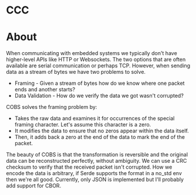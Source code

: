 # CCC


# About

When communicating with embedded systems we typically don't have higher-level APIs like HTTP or Websockets.  The two options that are often available are serial communication or perhaps TCP. However, when sending data as a stream of bytes we have two problems to solve.

* Framing -  Given a stream of bytes how do we know where one packet ends and another starts?
* Data Validation - How do we verify the data we got wasn't corrupted?

COBS solves the framing problem by:

* Takes the raw data and examines it for occurrences of the special framing character. Let's assume this character is a zero.
* It modifies the data to ensure that no zeros appear within the data itself.
* Then, it adds back a zero at the end of the data to mark the end of the packet.

The beauty of COBS is that the transformation is reversible and the original data can be reconstructed perfectly, without ambiguity.
We can use a CRC checksum to verify that the received packet isn't corrupted.
How we encode the data is arbitrary, if Serde supports the format in a no_std env then we're all good.
Currently, only JSON is implemented but I'll probably add support for CBOR.